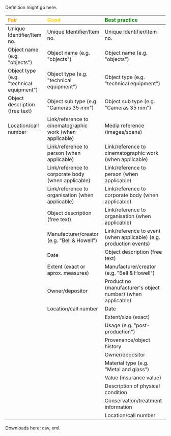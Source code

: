 

Definition might go here.

| <span style="color:orange"><b>Fair</b></span>                                            | <span style="color:gold"><b>Good</b></span>                                              | <span style="color:green"><b> Best practice</b></span>                                                          |
|:------------------------------------------------|:-------------------------------------------------|:-----------------------------------------------------------------------|
| Unique Identifier/Item no.               | Unique Identifier/Item no.                               | Unique Identifier/Item no.                                         |
| Object name (e.g. "objects")             | Object name (e.g. "objects")                             | Object name (e.g. "objects")                                       |
| Object type (e.g. "technical equipment") | Object type (e.g. "technical equipment")                 | Object type (e.g. "technical equipment")                           |
| Object description (free text)           | Object sub type (e.g. "Cameras 35 mm")                   | Object sub type (e.g. "Cameras 35 mm")                             |
| Location/call number                     | Link/reference to cinematographic work (when applicable) | Media reference (images/scans)                                     |
|                                          | Link/reference to person (when applicable)               | Link/reference to cinematographic work (when applicable)           |
|                                          | Link/reference to corporate body (when applicable)       | Link/reference to person (when applicable)                         |
|                                          | Link/reference to organisation (when applicable)         | Link/reference to corporate body (when applicable)                 |
|                                          | Object description (free text)                           | Link/reference to organisation (when applicable)                   |
|                                          | Manufacturer/creator  (e.g. "Bell & Howell")             | Link/reference to event (when applicable) (e.g. production events) |
|                                          | Date                                                     | Object description (free text)                                     |
|                                          | Extent (exact or aprox. measures)                        | Manufacturer/creator  (e.g. "Bell & Howell")                       |
|                                          | Owner/depositor                                          | Product no (manufacturer's object number) (when applicable)        |
|                                          | Location/call number                                     | Date                                                               |
|                                          |                                                          | Extent/size (exact)                                                |
|                                          |                                                          | Usage (e.g. "post-production")                                     |
|                                          |                                                          | Provenance/object history                                          |
|                                          |                                                          | Owner/depositor                                                    |
|                                          |                                                          | Material type (e.g. "Metal and glass")                             |
|                                          |                                                          | Value (insurance value)                                            |
|                                          |                                                          | Description of physical condition                                  |
|                                          |                                                          | Conservation/treatment information                                 |
|                                          |                                                          | Location/call number                                               |



Downloads here: csv, xml.

